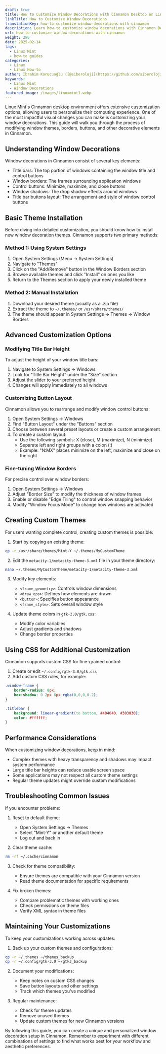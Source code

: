 ```yaml
---
draft: true
title: How to Customize Window Decorations with Cinnamon Desktop on Linux Mint
linkTitle: How to Customize Window Decorations
translationKey: how-to-customize-window-decorations-with-cinnamon
description: Learn how-to customize window decorations with Cinnamon Desktop Environment on Linux Mint.
url: how-to-customize-window-decorations-with-cinnamon
weight: 280
date: 2025-02-14
tags:
  - Linux Mint
  - how-to guides
categories:
  - Linux
  - Linux How-to
author: İbrahim Korucuoğlu ([@siberoloji](https://github.com/siberoloji))
keywords:
  - Linux Mint
  - Window Decorations
featured_image: /images/linuxmint1.webp
---
```

Linux Mint's Cinnamon desktop environment offers extensive customization options, allowing users to personalize their computing experience. One of the most impactful visual changes you can make is customizing your window decorations. This guide will walk you through the process of modifying window themes, borders, buttons, and other decorative elements in Cinnamon.

## Understanding Window Decorations

Window decorations in Cinnamon consist of several key elements:

- Title bars: The top portion of windows containing the window title and control buttons
- Window borders: The frames surrounding application windows
- Control buttons: Minimize, maximize, and close buttons
- Window shadows: The drop shadow effects around windows
- Title bar buttons layout: The arrangement and style of window control buttons

## Basic Theme Installation

Before diving into detailed customization, you should know how to install new window decoration themes. Cinnamon supports two primary methods:

### Method 1: Using System Settings

1. Open System Settings (Menu → System Settings)
2. Navigate to "Themes"
3. Click on the "Add/Remove" button in the Window Borders section
4. Browse available themes and click "Install" on ones you like
5. Return to the Themes section to apply your newly installed theme

### Method 2: Manual Installation

1. Download your desired theme (usually as a .zip file)
2. Extract the theme to `~/.themes/` or `/usr/share/themes/`
3. The theme should appear in System Settings → Themes → Window Borders

## Advanced Customization Options

### Modifying Title Bar Height

To adjust the height of your window title bars:

1. Navigate to System Settings → Windows
2. Look for "Title Bar Height" under the "Size" section
3. Adjust the slider to your preferred height
4. Changes will apply immediately to all windows

### Customizing Button Layout

Cinnamon allows you to rearrange and modify window control buttons:

1. Open System Settings → Windows
2. Find "Button Layout" under the "Buttons" section
3. Choose between several preset layouts or create a custom arrangement
4. To create a custom layout:
   - Use the following symbols: X (close), M (maximize), N (minimize)
   - Separate left and right groups with a colon (:)
   - Example: "N:MX" places minimize on the left, maximize and close on the right

### Fine-tuning Window Borders

For precise control over window borders:

1. Open System Settings → Windows
2. Adjust "Border Size" to modify the thickness of window frames
3. Enable or disable "Edge Tiling" to control window snapping behavior
4. Modify "Window Focus Mode" to change how windows are activated

## Creating Custom Themes

For users wanting complete control, creating custom themes is possible:

1. Start by copying an existing theme:

```bash
cp -r /usr/share/themes/Mint-Y ~/.themes/MyCustomTheme
```

2. Edit the `metacity-1/metacity-theme-3.xml` file in your theme directory:

```bash
nano ~/.themes/MyCustomTheme/metacity-1/metacity-theme-3.xml
```

3. Modify key elements:
   - `<frame_geometry>`: Controls window dimensions
   - `<draw_ops>`: Defines how elements are drawn
   - `<button>`: Specifies button appearance
   - `<frame_style>`: Sets overall window style

4. Update theme colors in `gtk-3.0/gtk.css`:
   - Modify color variables
   - Adjust gradients and shadows
   - Change border properties

## Using CSS for Additional Customization

Cinnamon supports custom CSS for fine-grained control:

1. Create or edit `~/.config/gtk-3.0/gtk.css`
2. Add custom CSS rules, for example:

```css
.window-frame {
    border-radius: 8px;
    box-shadow: 0 2px 6px rgba(0,0,0,0.2);
}

.titlebar {
    background: linear-gradient(to bottom, #404040, #303030);
    color: #ffffff;
}
```

## Performance Considerations

When customizing window decorations, keep in mind:

- Complex themes with heavy transparency and shadows may impact system performance
- Large title bar heights can reduce usable screen space
- Some applications may not respect all custom theme settings
- Regular theme updates might override custom modifications

## Troubleshooting Common Issues

If you encounter problems:

1. Reset to default theme:
   - Open System Settings → Themes
   - Select "Mint-Y" or another default theme
   - Log out and back in

2. Clear theme cache:

```bash
rm -rf ~/.cache/cinnamon
```

3. Check for theme compatibility:
   - Ensure themes are compatible with your Cinnamon version
   - Read theme documentation for specific requirements

4. Fix broken themes:
   - Compare problematic themes with working ones
   - Check permissions on theme files
   - Verify XML syntax in theme files

## Maintaining Your Customizations

To keep your customizations working across updates:

1. Back up your custom themes and configurations:

```bash
cp -r ~/.themes ~/themes_backup
cp -r ~/.config/gtk-3.0 ~/gtk3_backup
```

2. Document your modifications:
   - Keep notes on custom CSS changes
   - Save button layouts and other settings
   - Track which themes you've modified

3. Regular maintenance:
   - Check for theme updates
   - Remove unused themes
   - Update custom themes for new Cinnamon versions

By following this guide, you can create a unique and personalized window decoration setup in Cinnamon. Remember to experiment with different combinations of settings to find what works best for your workflow and aesthetic preferences.
